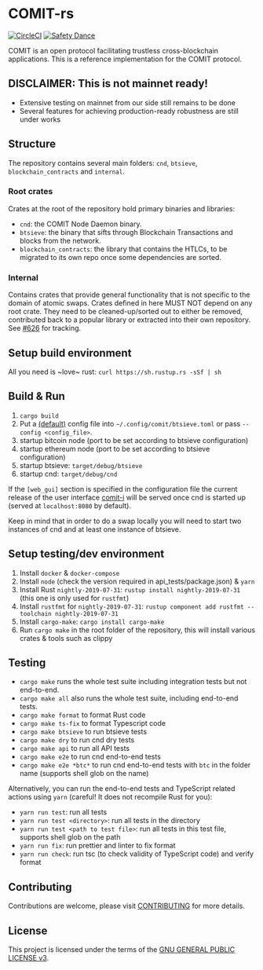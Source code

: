 # COMIT-rs

[![CircleCI](https://circleci.com/gh/comit-network/comit-rs.svg?style=svg)](https://circleci.com/gh/comit-network/comit-rs)
[![Safety Dance](https://img.shields.io/badge/unsafe-forbidden-success.svg)](https://github.com/rust-secure-code/safety-dance/)

COMIT is an open protocol facilitating trustless cross-blockchain applications.
This is a reference implementation for the COMIT protocol. 

## DISCLAIMER: This is not mainnet ready!

- Extensive testing on mainnet from our side still remains to be done
- Several features for achieving production-ready robustness are still under works

## Structure

The repository contains several main folders: `cnd`, `btsieve`, `blockchain_contracts` and `internal`.

### Root crates

Crates at the root of the repository hold primary binaries and libraries:
- `cnd`: the COMIT Node Daemon binary.
- `btsieve`: the binary that sifts through Blockchain Transactions and blocks from the network.
- `blockchain_contracts`: the library that contains the HTLCs, to be migrated to its own repo once some dependencies are sorted.

### Internal

Contains crates that provide general functionality that is not specific to the domain of atomic swaps. 
Crates defined in here MUST NOT depend on any root crate.
They need to be cleaned-up/sorted out to either be removed, contributed back to a popular library or extracted into their own repository.
See [#626](https://github.com/comit-network/comit-rs/issues/626) for tracking.

## Setup build environment

All you need is ~love~ rust: `curl https://sh.rustup.rs -sSf | sh` 

## Build & Run

1. `cargo build`
2. Put a [(default)](btsieve/config/btsieve.toml) config file into `~/.config/comit/btsieve.toml` or pass `--config <config_file>`.
3. startup bitcoin node (port to be set according to btsieve configuration)
4. startup ethereum node (port to be set according to btsieve configuration)
5. startup btsieve: `target/debug/btsieve`
6. startup cnd: `target/debug/cnd`

If the `[web_gui]` section is specified in the configuration file the current release of the user interface [comit-i](https://github.com/comit-network/comit-i) will be served once cnd is started up (served at `localhost:8080` by default).

Keep in mind that in order to do a swap locally you will need to start two instances of cnd and at least one instance of btsieve. 

## Setup testing/dev environment

1. Install `docker` & `docker-compose`
2. Install `node` (check the version required in api_tests/package.json) & `yarn`
3. Install Rust `nightly-2019-07-31`: `rustup install nightly-2019-07-31` (this one is only used for `rustfmt`)
4. Install `rustfmt` for `nightly-2019-07-31`: `rustup component add rustfmt --toolchain nightly-2019-07-31`
5. Install `cargo-make`: `cargo install cargo-make`
6. Run `cargo make` in the root folder of the repository, this will install various crates & tools such as clippy
   
## Testing

- `cargo make` runs the whole test suite including integration tests but not end-to-end.
- `cargo make all` also runs the whole test suite, including end-to-end tests.
- `cargo make format` to format Rust code
- `cargo make ts-fix` to format Typescript code
- `cargo make btsieve` to run btsieve tests
- `cargo make dry` to run cnd dry tests
- `cargo make api` to run all API tests
- `cargo make e2e` to run cnd end-to-end tests
- `cargo make e2e *btc*` to run cnd end-to-end tests with `btc` in the folder name (supports shell glob on the name)

Alternatively, you can run the end-to-end tests and TypeScript related actions using `yarn` (careful! It does not recompile Rust for you):
- `yarn run test`: run all tests
- `yarn run test <directory>`: run all tests in the directory
- `yarn run test <path to test file>`: run all tests in this test file, supports shell glob on the path
- `yarn run fix`: run prettier and linter to fix format
- `yarn run check`: run tsc (to check validity of TypeScript code) and verify format




## Contributing

Contributions are welcome, please visit [CONTRIBUTING](CONTRIBUTING.md) for more details.

## License

This project is licensed under the terms of the [GNU GENERAL PUBLIC LICENSE v3](LICENSE.md).
